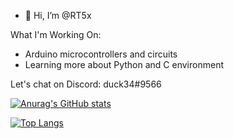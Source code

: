 - 👋 Hi, I’m @RT5x

What I'm Working On:
  - Arduino microcontrollers and circuits
  - Learning more about Python and C environment

Let's chat on Discord: duck34#9566

[![Anurag's GitHub stats](https://github-readme-stats.vercel.app/api?username=RT5x&theme=dark)](https://github.com/anuraghazra/github-readme-stats)

[![Top Langs](https://github-readme-stats.vercel.app/api/top-langs/?username=RT5x&theme=dark)](https://github.com/anuraghazra/github-readme-stats)



<!---
RT5x/RT5x is a ✨ special ✨ repository because its `README.md` (this file) appears on your GitHub profile.
You can click the Preview link to take a look at your changes.
--->
